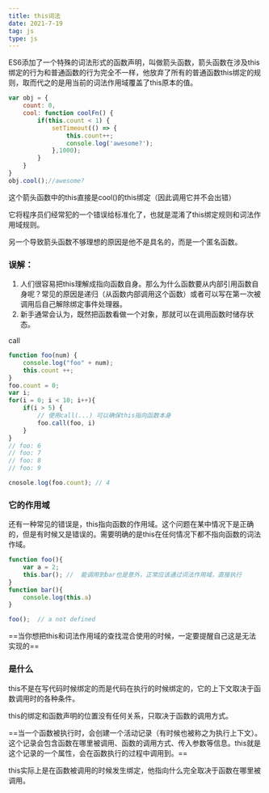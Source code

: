 ```yaml
---
title: this词法
date: 2021-7-19
tag: js
type: js
---
```


ES6添加了一个特殊的词法形式的函数声明，叫做箭头函数，箭头函数在涉及this绑定的行为和普通函数的行为完全不一样，他放弃了所有的普通函数this绑定的规则，取而代之的是用当前的词法作用域覆盖了this原本的值。

```js
var obj = {
    count: 0,
    cool: function coolFn() {
        if(this.count < 1) {
            setTimeout(() => {
                this.count++;
                console.log('awesome?');
            },1000);
        }
    }
}
obj.cool();//awesome?
```

这个箭头函数中的this直接是cool()的this绑定（因此调用它并不会出错）

它将程序员们经常犯的一个错误给标准化了，也就是混淆了this绑定规则和词法作用域规则。

另一个导致箭头函数不够理想的原因是他不是具名的，而是一个匿名函数。


### 误解：

1. 人们很容易把this理解成指向函数自身。那么为什么函数要从内部引用函数自身呢？常见的原因是递归（从函数内部调用这个函数）或者可以写在第一次被调用后自己解除绑定事件处理器。
2. 新手通常会认为，既然把函数看做一个对象，那就可以在调用函数时储存状态。


call
```js
function foo(num) {
    console.log("foo" + num);
    this.count ++;
}
foo.count = 0;
var i;
for(i = 0; i < 10; i++){
    if(i > 5) {
        // 使用call(...) 可以确保this指向函数本身
        foo.call(foo, i)
    }
}
// foo: 6
// foo: 7
// foo: 8
// foo: 9

cnosole.log(foo.count); // 4
```

### 它的作用域
还有一种常见的错误是，this指向函数的作用域。这个问题在某中情况下是正确的，但是有时候又是错误的。需要明确的是this在任何情况下都不指向函数的词法作域。

```js
function foo(){
    var a = 2;
    this.bar(); //  能调用到bar也是意外，正常应该通过词法作用域，直接执行
}
function bar(){
    console.log(this.a)
}

foo();  // a not defined
```


==当你想把this和词法作用域的查找混合使用的时候，一定要提醒自己这是无法实现的==

### 是什么

this不是在写代码时候绑定的而是代码在执行的时候绑定的，它的上下文取决于函数调用时的各种条件。

this的绑定和函数声明的位置没有任何关系，只取决于函数的调用方式。

==当一个函数被执行时，会创建一个活动记录（有时候也被称之为执行上下文）。这个记录会包含函数在哪里被调用、函数的调用方式、传入参数等信息。this就是这个记录的一个属性，会在函数执行的过程中调用到。==

this实际上是在函数被调用的时候发生绑定，他指向什么完全取决于函数在哪里被调用。
